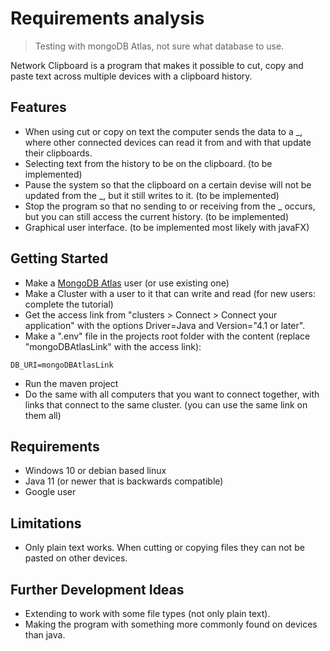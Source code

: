 # Requirements analysis
> Testing with mongoDB Atlas, not sure what database to use.

Network Clipboard is a program that makes it possible to cut, copy and paste text across multiple devices with a clipboard history.

## Features
* When using cut or copy on text the computer sends the data to a _, where other connected devices can read it from and with that update their clipboards.
* Selecting text from the history to be on the clipboard. (to be implemented)
* Pause the system so that the clipboard on a certain devise will not be updated from the _, but it still writes to it. (to be implemented)
* Stop the program so that no sending to or receiving from the _ occurs, but you can still access the current history. (to be implemented)
* Graphical user interface. (to be implemented most likely with javaFX)

## Getting Started
* Make a [MongoDB Atlas](https://www.mongodb.com/cloud/atlas) user (or use existing one)
* Make a Cluster with a user to it that can write and read (for new users: complete the tutorial)
* Get the access link from "clusters > Connect > Connect your application" with the options Driver=Java and Version="4.1 or later".
* Make a ".env" file in the projects root folder with the content (replace "mongoDBAtlasLink" with the access link):
```
DB_URI=mongoDBAtlasLink
```
* Run the maven project
* Do the same with all computers that you want to connect together, with links that connect to the same cluster. (you can use the same link on them all)

## Requirements
* Windows 10 or debian based linux
* Java 11 (or newer that is backwards compatible)
* Google user

## Limitations
* Only plain text works. When cutting or copying files they can not be pasted on other devices.

## Further Development Ideas
* Extending to work with some file types (not only plain text).
* Making the program with something more commonly found on devices than java.
